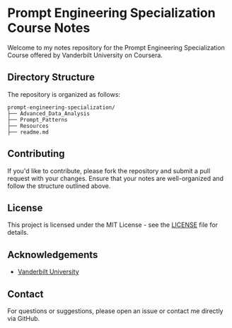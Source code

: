 
# Prompt Engineering Specialization Course Notes

Welcome to my notes repository for the Prompt Engineering Specialization Course offered by Vanderbilt University on Coursera.


## Directory Structure

The repository is organized as follows:

```
prompt-engineering-specialization/
├── Advanced_Data_Analysis
├── Prompt_Patterns
├── Resources
├── readme.md
```

## Contributing

If you'd like to contribute, please fork the repository and submit a pull request with your changes. Ensure that your notes are well-organized and follow the structure outlined above.

## License

This project is licensed under the MIT License - see the [LICENSE](LICENSE) file for details.

## Acknowledgements

- [Vanderbilt University](https://www.vanderbilt.edu/)


## Contact

For questions or suggestions, please open an issue or contact me directly via GitHub.

